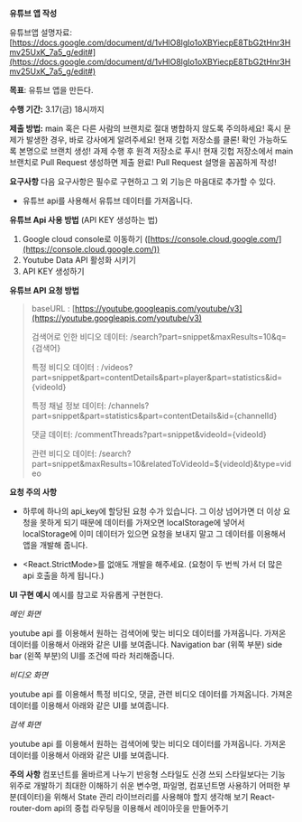
**유튜브 앱 작성**

유튜브앱 설명자료:  [https://docs.google.com/document/d/1vHlO8lgIo1oXBYiecpE8TbG2tHnr3Hmv25UxK_7a5_g/edit#](https://docs.google.com/document/d/1vHlO8lgIo1oXBYiecpE8TbG2tHnr3Hmv25UxK_7a5_g/edit#)

**목표**: 유튜브 앱을 만든다.

**수행 기간:** 
3.17(금) 18시까지 

**제출 방법:**
main 혹은 다른 사람의 브랜치로 절대 병합하지 않도록 주의하세요! 
혹시 문제가 발생한 경우, 바로 강사에게 알려주세요! 현재 깃헙 저장소를 클론! 
확인 가능하도록 본명으로 브랜치 생성! 과제 수행 후 원격 저장소로 푸시! 
현재 깃헙 저장소에서 main 브랜치로 Pull Request 생성하면 제출 완료! Pull Request 설명을 꼼꼼하게 작성!

**요구사항** 
다음 요구사항은 필수로 구현하고 그 외 기능은 마음대로 추가할 수 있다. 
- 유튜브 api를 사용해서 유튜브 데이터를 가져옵니다.

**유튜브 Api 사용 방법** (API KEY 생성하는 법) 
 1. Google cloud console로 이동하기 ([https://console.cloud.google.com/](https://console.cloud.google.com/))
 2. Youtube Data API 활성화 시키기
 3. API KEY 생성하기

**유튜브 API 요청 방법**

> baseURL : 
> [https://youtube.googleapis.com/youtube/v3](https://youtube.googleapis.com/youtube/v3)
> 
> 검색어로 인한 비디오 데이터: /search?part=snippet&maxResults=10&q={검색어}
> 
> 특정 비디오 데이터 :
> /videos?part=snippet&part=contentDetails&part=player&part=statistics&id={videoId}
> 
> 특정 채널 정보 데이터:
> /channels?part=snippet&part=statistics&part=contentDetails&id={channelId}
> 
> 댓글 데이터: /commentThreads?part=snippet&videoId={videoId}
> 
> 관련 비디오 데이터:
> /search?part=snippet&maxResults=10&relatedToVideoId=${videoId}&type=video

**요청 주의 사항**
 -  하루에 하나의 api_key에 할당된 요청 수가 있습니다. 그 이상 넘어가면 더 이상 요청을 못하게 되기 때문에 데이터를 가져오면 localStorage에 넣어서 localStorage에 이미 데이터가 있으면 요청을 보내지 말고 그 데이터를 이용해서 앱을 개발해 줍니다.

-  <React.StrictMode>를 없애도 개발을 해주세요. (요청이 두 번씩 가서 더 많은 api 호출을 하게 됩니다.)

**UI 구현 예시** 
예시를 참고로 자유롭게 구현한다.

*메인 화면* 

youtube api 를 이용해서 원하는 검색어에 맞는 비디오 데이터를 가져옵니다. 가져온 데이터를 이용해서 아래와 같은 UI를 보여줍니다. Navigation bar (위쪽 부분) side bar (왼쪽 부분)의 UI를 조건에 따라 처리해줍니다.

*비디오 화면*

 youtube api 를 이용해서 특정 비디오, 댓글, 관련 비디오 데이터를 가져옵니다. 가져온 데이터를 이용해서 아래와 같은 UI를 보여줍니다.

*검색 화면*

 youtube api 를 이용해서 원하는 검색어에 맞는 비디오 데이터를 가져옵니다. 가져온 데이터를 이용해서 아래와 같은 UI를 보여줍니다.

****주의 사항**** 
컴포넌트를 올바르게 나누기 반응형 스타일도 신경 쓰되 스타일보다는 기능 위주로 개발하기 최대한 이해하기 쉬운 변수명, 파일명, 컴포넌트명 사용하기 어떠한 부분(데이터)을 위해서 State 관리 라이브러리를 사용해야 할지 생각해 보기 React-router-dom api의 중첩 라우팅을 이용해서 레이아웃을 만들어주기
